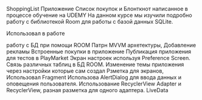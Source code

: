 ShoppingList
Приложение Список покупок и Блонткнот написанное в процессе обучение на UDEMY На данном курсе мы изучили подробно работу с библиотекой Room для работы с базой данных SQLite.

Использовал в работе

работу с БД при помощи ROOM
Патрн MVVM архетектуры,
Добавление рекламы
Встроенные покупки в приложение
Публикация приложения для тестов в PlayMarket
Экран настроек используя Preference Screen.
Связь различных таблиц в БД ROOM.
Изменение темы приложения через настройки которые сам создал
Рзметка для экранов,
Использовал Fragment
Использова AlertDialog для ввода данных и оповещения пользователя.
Использование RecyclerView Adapter и RecyclerView, разная разметка для одного адаптера.
LiveData
